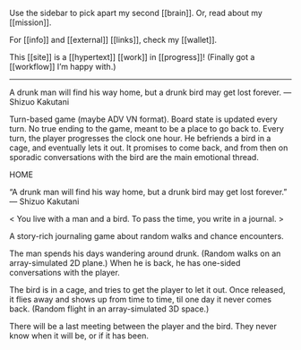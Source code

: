 Use the sidebar to pick apart my second [[brain]].
Or, read about my [[mission]].

For [[info]] and [[external]] [[links]], check my [[wallet]].

This [[site]] is a [[hypertext]] [[work]] in [[progress]]! 
(Finally got a [[workflow]] I’m happy with.)

* * *
A drunk man will find his way home, but a drunk bird may get lost forever. — Shizuo Kakutani 

Turn-based game (maybe ADV VN format). Board state is updated every turn. No true ending to the game, meant to be a place to go back to. Every turn, the player progresses the clock one hour. He befriends a bird in a cage, and eventually lets it out. It promises to come back, and from then on sporadic conversations with the bird are the main emotional thread.

HOME 

“A drunk man will find his way home, but a drunk bird may get lost forever.” — Shizuo Kakutani 

< You live with a man and a bird. To pass the time, you write in a journal. > 

A story-rich journaling game about random walks and chance encounters. 

The man spends his days wandering around drunk. 
(Random walks on an array-simulated 2D plane.) 
When he is back, he has one-sided conversations with the player. 

The bird is in a cage, and tries to get the player to let it out.
Once released, it flies away and shows up from time to time, til one day it never comes back. 
(Random flight in an array-simulated 3D space.) 

There will be a last meeting between the player and the bird. They never know when it will be, or if it has been.